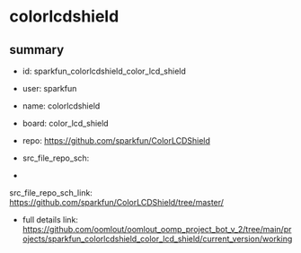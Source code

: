 # colorlcdshield
 
## summary 
* id: sparkfun_colorlcdshield_color_lcd_shield
* user: sparkfun
* name: colorlcdshield
* board: color_lcd_shield
* repo: https://github.com/sparkfun/ColorLCDShield



* src_file_repo_sch: 
*
 src_file_repo_sch_link: https://github.com/sparkfun/ColorLCDShield/tree/master/
* full details link: https://github.com/oomlout/oomlout_oomp_project_bot_v_2/tree/main/projects/sparkfun_colorlcdshield_color_lcd_shield/current_version/working  






